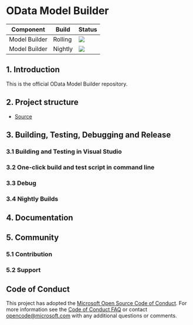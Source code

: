 OData Model Builder
 ============= 
 Component | Build  | Status 
--------|--------- |---------
Model Builder|Rolling | <img src="https://identitydivision.visualstudio.com/OData/_apis/build/status/OData.ModelBuilder/OData.ModelBuilder-Rolling?branchName=master"/> 
Model Builder|Nightly | <img src="https://identitydivision.visualstudio.com/OData/_apis/build/status/OData.ModelBuilder/OData.ModelBuilder-Nightly?branchName=master"/> 

## 1. Introduction
This is the official OData Model Builder repository.

## 2. Project structure

* [Source](https://github.com/OData/ModelBuilder)

## 3. Building, Testing, Debugging and Release

### 3.1 Building and Testing in Visual Studio

### 3.2 One-click build and test script in command line

### 3.3 Debug

### 3.4 Nightly Builds

## 4. Documentation

## 5. Community

### 5.1 Contribution

### 5.2 Support

## Code of Conduct

This project has adopted the [Microsoft Open Source Code of Conduct](https://opensource.microsoft.com/codeofconduct/). For more information see the [Code of Conduct FAQ](https://opensource.microsoft.com/codeofconduct/faq/) or contact [opencode@microsoft.com](mailto:opencode@microsoft.com) with any additional questions or comments.